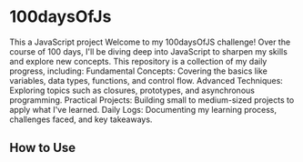 # 100daysOfJs
This a JavaScript project
Welcome to my 100daysOfJS challenge! Over the course of 100 days, I'll be diving deep into JavaScript to sharpen my skills and explore new concepts. This repository is a collection of my daily progress, including:
Fundamental Concepts: Covering the basics like variables, data types, functions, and control flow.
Advanced Techniques: Exploring topics such as closures, prototypes, and asynchronous programming.
Practical Projects: Building small to medium-sized projects to apply what I've learned.
Daily Logs: Documenting my learning process, challenges faced, and key takeaways.

## How to Use
